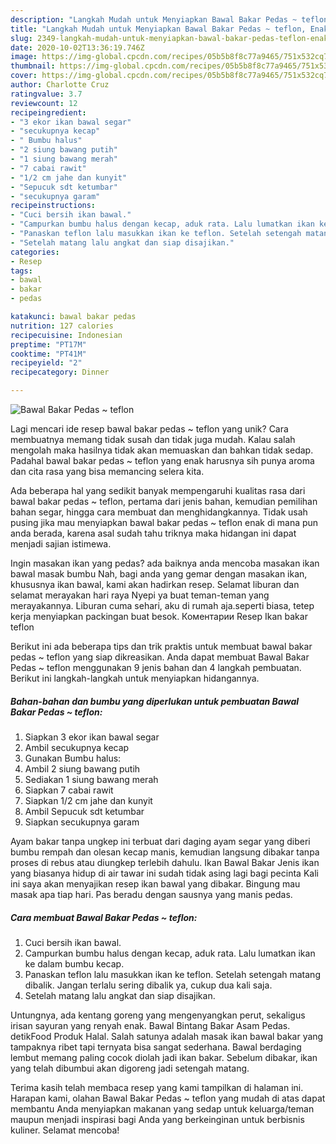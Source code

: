 ```yaml
---
description: "Langkah Mudah untuk Menyiapkan Bawal Bakar Pedas ~ teflon, Enak"
title: "Langkah Mudah untuk Menyiapkan Bawal Bakar Pedas ~ teflon, Enak"
slug: 2349-langkah-mudah-untuk-menyiapkan-bawal-bakar-pedas-teflon-enak
date: 2020-10-02T13:36:19.746Z
image: https://img-global.cpcdn.com/recipes/05b5b8f8c77a9465/751x532cq70/bawal-bakar-pedas-teflon-foto-resep-utama.jpg
thumbnail: https://img-global.cpcdn.com/recipes/05b5b8f8c77a9465/751x532cq70/bawal-bakar-pedas-teflon-foto-resep-utama.jpg
cover: https://img-global.cpcdn.com/recipes/05b5b8f8c77a9465/751x532cq70/bawal-bakar-pedas-teflon-foto-resep-utama.jpg
author: Charlotte Cruz
ratingvalue: 3.7
reviewcount: 12
recipeingredient:
- "3 ekor ikan bawal segar"
- "secukupnya kecap"
- " Bumbu halus"
- "2 siung bawang putih"
- "1 siung bawang merah"
- "7 cabai rawit"
- "1/2 cm jahe dan kunyit"
- "Sepucuk sdt ketumbar"
- "secukupnya garam"
recipeinstructions:
- "Cuci bersih ikan bawal."
- "Campurkan bumbu halus dengan kecap, aduk rata. Lalu lumatkan ikan ke dalam bumbu kecap."
- "Panaskan teflon lalu masukkan ikan ke teflon. Setelah setengah matang dibalik. Jangan terlalu sering dibalik ya, cukup dua kali saja."
- "Setelah matang lalu angkat dan siap disajikan."
categories:
- Resep
tags:
- bawal
- bakar
- pedas

katakunci: bawal bakar pedas 
nutrition: 127 calories
recipecuisine: Indonesian
preptime: "PT17M"
cooktime: "PT41M"
recipeyield: "2"
recipecategory: Dinner

---
```



![Bawal Bakar Pedas ~ teflon](https://img-global.cpcdn.com/recipes/05b5b8f8c77a9465/751x532cq70/bawal-bakar-pedas-teflon-foto-resep-utama.jpg)

Lagi mencari ide resep bawal bakar pedas ~ teflon yang unik? Cara membuatnya memang tidak susah dan tidak juga mudah. Kalau salah mengolah maka hasilnya tidak akan memuaskan dan bahkan tidak sedap. Padahal bawal bakar pedas ~ teflon yang enak harusnya sih punya aroma dan cita rasa yang bisa memancing selera kita.

Ada beberapa hal yang sedikit banyak mempengaruhi kualitas rasa dari bawal bakar pedas ~ teflon, pertama dari jenis bahan, kemudian pemilihan bahan segar, hingga cara membuat dan menghidangkannya. Tidak usah pusing jika mau menyiapkan bawal bakar pedas ~ teflon enak di mana pun anda berada, karena asal sudah tahu triknya maka hidangan ini dapat menjadi sajian istimewa.

Ingin masakan ikan yang pedas? ada baiknya anda mencoba masakan ikan bawal masak bumbu Nah, bagi anda yang gemar dengan masakan ikan, khususnya ikan bawal, kami akan hadirkan resep. Selamat liburan dan selamat merayakan hari raya Nyepi ya buat teman-teman yang merayakannya. Liburan cuma sehari, aku di rumah aja.seperti biasa, tetep kerja menyiapkan packingan buat besok. Коментарии Resep Ikan bakar teflon


Berikut ini ada beberapa tips dan trik praktis untuk membuat bawal bakar pedas ~ teflon yang siap dikreasikan. Anda dapat membuat Bawal Bakar Pedas ~ teflon menggunakan 9 jenis bahan dan 4 langkah pembuatan. Berikut ini langkah-langkah untuk menyiapkan hidangannya.

<!--inarticleads1-->

##### Bahan-bahan dan bumbu yang diperlukan untuk pembuatan Bawal Bakar Pedas ~ teflon:

1. Siapkan 3 ekor ikan bawal segar
1. Ambil secukupnya kecap
1. Gunakan  Bumbu halus:
1. Ambil 2 siung bawang putih
1. Sediakan 1 siung bawang merah
1. Siapkan 7 cabai rawit
1. Siapkan 1/2 cm jahe dan kunyit
1. Ambil Sepucuk sdt ketumbar
1. Siapkan secukupnya garam


Ayam bakar tanpa ungkep ini terbuat dari daging ayam segar yang diberi bumbu rempah dan olesan kecap manis, kemudian langsung dibakar tanpa proses di rebus atau diungkep terlebih dahulu. Ikan Bawal Bakar Jenis ikan yang biasanya hidup di air tawar ini sudah tidak asing lagi bagi pecinta Kali ini saya akan menyajikan resep ikan bawal yang dibakar. Bingung mau masak apa tiap hari. Pas beradu dengan sausnya yang manis pedas. 

<!--inarticleads2-->

##### Cara membuat Bawal Bakar Pedas ~ teflon:

1. Cuci bersih ikan bawal.
1. Campurkan bumbu halus dengan kecap, aduk rata. Lalu lumatkan ikan ke dalam bumbu kecap.
1. Panaskan teflon lalu masukkan ikan ke teflon. Setelah setengah matang dibalik. Jangan terlalu sering dibalik ya, cukup dua kali saja.
1. Setelah matang lalu angkat dan siap disajikan.


Untungnya, ada kentang goreng yang mengenyangkan perut, sekaligus irisan sayuran yang renyah enak. Bawal Bintang Bakar Asam Pedas. detikFood Produk Halal. Salah satunya adalah masak ikan bawal bakar yang tampaknya ribet tapi ternyata bisa sangat sederhana. Bawal berdaging lembut memang paling cocok diolah jadi ikan bakar. Sebelum dibakar, ikan yang telah dibumbui akan digoreng jadi setengah matang. 

Terima kasih telah membaca resep yang kami tampilkan di halaman ini. Harapan kami, olahan Bawal Bakar Pedas ~ teflon yang mudah di atas dapat membantu Anda menyiapkan makanan yang sedap untuk keluarga/teman maupun menjadi inspirasi bagi Anda yang berkeinginan untuk berbisnis kuliner. Selamat mencoba!
